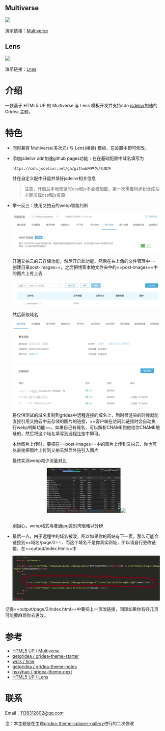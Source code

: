 ## Multiverse

![](https://cdn.jsdelivr.net/gh/lifealsoisgg/gridea-theme-multiverse-lens/images/multiverse.jpg)

演示链接：[Multiverse](https://lifealsoisgg.github.io/photos.lifeisgg.online)

## Lens

![](https://cdn.jsdelivr.net/gh/lifealsoisgg/gridea-theme-multiverse-lens/images/lens.jpg)

演示链接：[Lnes](https://lifealsoisgg.github.io/demo.photos)

# 介绍

一款基于 HTML5 UP 的 Multiverse 与 Lens 模板开发并支持cdn [jsdelivr](https://www.jsdelivr.com/)加速的Gridea 主题。

# 特色
- 同时兼容 Multiverse(多次元) 与 Lens(棱镜) 模板，在设置中即可修改。

- 添加jsdelivr cdn加速github pages功能：在在基础配置中域名填写为

  ```
  https://cdn.jsdelivr.net/gh/github用户名/仓库名
  ```

  并在自定义配中开启并填好jsdelivr相关信息

  > 注意，开启后本地预览时css和js不会被加载，第一次需要同步到仓库后才能加载css和js资源
  
- 举一反三：使用又拍云的webp智能判断

  ![](images/webp.jpg)

  开通又拍云的云存储功能，然后开启此功能，然后在右上角的文件管理中==创建目录post-images==，之后把博客本地文件夹中的==post-images==中的图片上传上去

  ![](images/上传文件.jpg)

  然后获取域名

  ![](images/域名.jpg)

  将仅供测试的域名复制到gridea中远程连接的域名上，到时候渲染的时候就能直接引用又拍云中云存储的图片的链接，==客户端在访问此链接时会自动执行webp判断功能==。如果自己有域名，可以解析CNAME到他给你CNAME地址的，然后将这个域名填写到远程连接中即可。

  本地图片上传时，要把在==post-images==中的图片上传到又拍云，你也可以直接把图片上传到又拍云然后外链引入图片

  最终实测webp减少流量对比

  <div align=center>  
    <table><tr>    
      <img width="50%" src=images/没有webp.jpg/>    
      <img width="50%" src=images/有webp.jpg/>    
      </tr></table>
  </div>

  别担心，webp格式与普通jpg差别肉眼难以分辨

- 最后一点，由于远程中的域名被改，所以如果你的网站有下一页，那么可能会链接到==域名/page/2==，而这个域名不是你真实网址，所以请自行更改链接，在==output/index.html==中

  ![](images/翻页.jpg)



​		记得==output/page/2/index.html==中要把上一页改链接，同理如果你有好几页可能要麻烦你去更改。

# 参考

- [HTML5 UP / Multiverse](https://html5up.net/multiverse)
- [getgridea / gridea-theme-starter](https://github.com/getgridea/gridea-theme-starter)
- [wclk / time](https://github.com/wclk/time)
- [getgridea / gridea-theme-notes](https://github.com/getgridea/gridea-theme-notes)
- [hsxyhao / gridea-theme-next](https://github.com/hsxyhao/gridea-theme-next)
- [HTML5 UP / Lens](https://html5up.net/lens)

# 联系

Email：1138312802@qq.com



注：本主题是在主题[gridea-theme-cplayer-gallery](https://github.com/CPlayer-CN/gridea-theme-cplayer-gallery)进行的二次修改